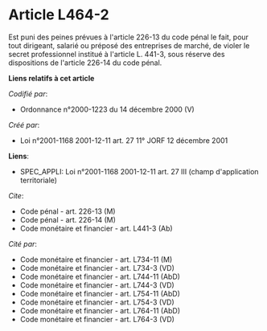 # Article L464-2

Est puni des peines prévues à l'article 226-13 du code pénal le fait, pour tout dirigeant, salarié ou préposé des entreprises
de marché, de violer le secret professionnel institué à l'article L. 441-3, sous réserve des dispositions de l'article 226-14
du code pénal.

**Liens relatifs à cet article**

_Codifié par_:

  - Ordonnance n°2000-1223 du 14 décembre 2000 (V)

_Créé par_:

  - Loi n°2001-1168 2001-12-11 art. 27 11° JORF 12 décembre 2001

**Liens**:

  - SPEC_APPLI: Loi n°2001-1168 2001-12-11 art. 27 III (champ d'application territoriale)

_Cite_:

  - Code pénal - art. 226-13 (M)
  - Code pénal - art. 226-14 (M)
  - Code monétaire et financier - art. L441-3 (Ab)

_Cité par_:

  - Code monétaire et financier - art. L734-11 (M)
  - Code monétaire et financier - art. L734-3 (VD)
  - Code monétaire et financier - art. L744-11 (AbD)
  - Code monétaire et financier - art. L744-3 (VD)
  - Code monétaire et financier - art. L754-11 (AbD)
  - Code monétaire et financier - art. L754-3 (VD)
  - Code monétaire et financier - art. L764-11 (AbD)
  - Code monétaire et financier - art. L764-3 (VD)
